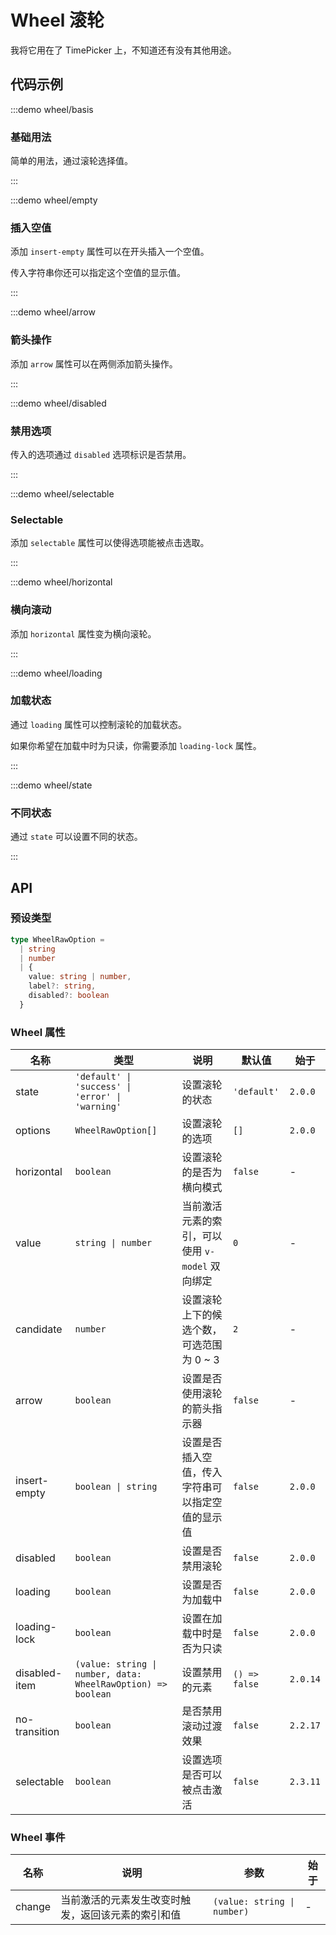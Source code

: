 # Wheel 滚轮

我将它用在了 TimePicker 上，不知道还有没有其他用途。

## 代码示例

:::demo wheel/basis

### 基础用法

简单的用法，通过滚轮选择值。

:::

:::demo wheel/empty

### 插入空值

添加 `insert-empty` 属性可以在开头插入一个空值。

传入字符串你还可以指定这个空值的显示值。

:::

:::demo wheel/arrow

### 箭头操作

添加 `arrow` 属性可以在两侧添加箭头操作。

:::

:::demo wheel/disabled

### 禁用选项

传入的选项通过 `disabled` 选项标识是否禁用。

:::

:::demo wheel/selectable

### Selectable

添加 `selectable` 属性可以使得选项能被点击选取。

:::

:::demo wheel/horizontal

### 横向滚动

添加 `horizontal` 属性变为横向滚轮。

:::

:::demo wheel/loading

### 加载状态

通过 `loading` 属性可以控制滚轮的加载状态。

如果你希望在加载中时为只读，你需要添加 `loading-lock` 属性。

:::

:::demo wheel/state

### 不同状态

通过 `state` 可以设置不同的状态。

:::

## API

### 预设类型

```ts
type WheelRawOption =
  | string
  | number
  | {
    value: string | number,
    label?: string,
    disabled?: boolean
  }
```

### Wheel 属性

| 名称          | 类型                                                         | 说明                                             | 默认值        | 始于     |
| ------------- | ------------------------------------------------------------ | ------------------------------------------------ | ------------- | -------- |
| state         | `'default' \| 'success' \| 'error' \| 'warning'`             | 设置滚轮的状态                                   | `'default'`   | `2.0.0`  |
| options       | `WheelRawOption[]`                                           | 设置滚轮的选项                                   | `[]`          | `2.0.0`  |
| horizontal    | `boolean`                                                    | 设置滚轮的是否为横向模式                         | `false`       | -        |
| value         | `string \| number`                                           | 当前激活元素的索引，可以使用 `v-model` 双向绑定  | `0`           | -        |
| candidate     | `number`                                                     | 设置滚轮上下的候选个数，可选范围为 0 ~ 3         | `2`           | -        |
| arrow         | `boolean`                                                    | 设置是否使用滚轮的箭头指示器                     | `false`       | -        |
| insert-empty  | `boolean \| string`                                          | 设置是否插入空值，传入字符串可以指定空值的显示值 | `false`       | `2.0.0`  |
| disabled      | `boolean`                                                    | 设置是否禁用滚轮                                 | `false`       | `2.0.0`  |
| loading       | `boolean`                                                    | 设置是否为加载中                                 | `false`       | `2.0.0`  |
| loading-lock  | `boolean`                                                    | 设置在加载中时是否为只读                         | `false`       | `2.0.0`  |
| disabled-item | `(value: string \| number, data: WheelRawOption) => boolean` | 设置禁用的元素                                   | `() => false` | `2.0.14` |
| no-transition | `boolean`                                                    | 是否禁用滚动过渡效果                             | `false`       | `2.2.17` |
| selectable    | `boolean`                                                    | 设置选项是否可以被点击激活                       | `false`       | `2.3.11` |

### Wheel 事件

| 名称   | 说明                                               | 参数                        | 始于 |
| ------ | -------------------------------------------------- | --------------------------- | ---- |
| change | 当前激活的元素发生改变时触发，返回该元素的索引和值 | `(value: string \| number)` | -    |
